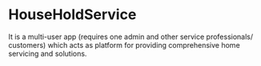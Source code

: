 # HouseHoldService
It is a multi-user app (requires one admin and other service professionals/ customers) which acts as platform for providing comprehensive home servicing and solutions.
